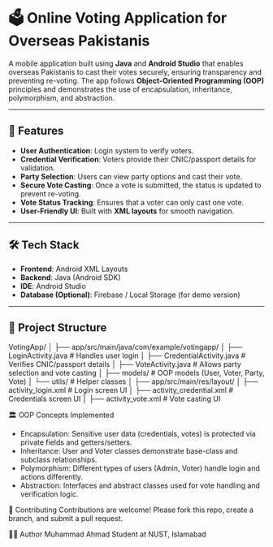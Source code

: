 # 🗳️ Online Voting Application for Overseas Pakistanis  

A mobile application built using **Java** and **Android Studio** that enables overseas Pakistanis to cast their votes securely, ensuring transparency and preventing re-voting. The app follows **Object-Oriented Programming (OOP)** principles and demonstrates the use of encapsulation, inheritance, polymorphism, and abstraction.  

---

## 🚀 Features
- **User Authentication**: Login system to verify voters.  
- **Credential Verification**: Voters provide their CNIC/passport details for validation.  
- **Party Selection**: Users can view party options and cast their vote.  
- **Secure Vote Casting**: Once a vote is submitted, the status is updated to prevent re-voting.  
- **Vote Status Tracking**: Ensures that a voter can only cast one vote.  
- **User-Friendly UI**: Built with **XML layouts** for smooth navigation.  

---

## 🛠️ Tech Stack
- **Frontend**: Android XML Layouts  
- **Backend**: Java (Android SDK)  
- **IDE**: Android Studio  
- **Database (Optional)**: Firebase / Local Storage (for demo version)  

---

## 📂 Project Structure
VotingApp/
│
├── app/src/main/java/com/example/votingapp/
│ ├── LoginActivity.java # Handles user login
│ ├── CredentialActivity.java # Verifies CNIC/passport details
│ ├── VoteActivity.java # Allows party selection and vote casting
│ ├── models/ # OOP models (User, Voter, Party, Vote)
│ └── utils/ # Helper classes
│
├── app/src/main/res/layout/
│ ├── activity_login.xml # Login screen UI
│ ├── activity_credential.xml # Credentials screen UI
│ ├── activity_vote.xml # Vote casting UI

🏛️ OOP Concepts Implemented
<ul>
<li>Encapsulation: Sensitive user data (credentials, votes) is protected via private fields and getters/setters.</li>

<li>Inheritance: User and Voter classes demonstrate base-class and subclass relationships.</li>

<li>Polymorphism: Different types of users (Admin, Voter) handle login and actions differently.</li>

<li>Abstraction: Interfaces and abstract classes used for vote handling and verification logic.</li>
</ul>

🤝 Contributing
Contributions are welcome! Please fork this repo, create a branch, and submit a pull request.

👨‍💻 Author
Muhammad Ahmad
Student at NUST, Islamabad
